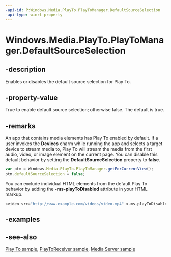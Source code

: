 ```yaml
---
-api-id: P:Windows.Media.PlayTo.PlayToManager.DefaultSourceSelection
-api-type: winrt property
---
```


<!-- Property syntax
public bool DefaultSourceSelection { get;  set; }
-->

# Windows.Media.PlayTo.PlayToManager.DefaultSourceSelection

## -description
Enables or disables the default source selection for Play To.

## -property-value
True to enable default source selection; otherwise false. The default is true.

## -remarks

An app that contains media elements has Play To enabled by default. If a user invokes the **Devices** charm while running the app and selects a target device to stream media to, Play To will stream the media from the first audio, video, or image element on the current page. You can disable this default behavior by setting the **DefaultSourceSelection** property to **false**.
```javascript
var ptm = Windows.Media.PlayTo.PlayToManager.getForCurrentView();
ptm.defaultSourceSelection = false;

```



You can exclude individual HTML elements from the default Play To behavior by adding the **-ms-playToDisabled** attribute in your HTML markup.
```javascript
<video src="http://www.example.com/videos/video.mp4" x-ms-playToDisabled/>
```




<!--What about XAML exclusion attribute?-->

## -examples

## -see-also
[Play To sample](https://github.com/microsoftarchive/msdn-code-gallery-microsoft/tree/master/Official%20Windows%20Platform%20Sample/Windows%208%20app%20samples/%5BC%2B%2B%5D-Windows%208%20app%20samples/C%2B%2B/Windows%208%20app%20samples/Media%20Play%20To%20sample%20(Windows%208)), [PlayToReceiver sample](https://github.com/microsoftarchive/msdn-code-gallery-microsoft/tree/master/Official%20Windows%20Platform%20Sample/Windows%208%20app%20samples/%5BC%2B%2B%5D-Windows%208%20app%20samples/C%2B%2B/Windows%208%20app%20samples/Media%20Play%20To%20sample%20(Windows%208)), [Media Server sample](https://github.com/microsoftarchive/msdn-code-gallery-microsoft/tree/master/Official%20Windows%20Platform%20Sample/Windows%208%20app%20samples/%5BC%2B%2B%5D-Windows%208%20app%20samples/C%2B%2B/Windows%208%20app%20samples/Media%20Server%20client%20sample%20(Windows%208)/C%2B%2B)